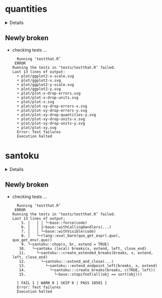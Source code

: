 # quantities

<details>

* Version: 0.2.0
* GitHub: https://github.com/r-quantities/quantities
* Source code: https://github.com/cran/quantities
* Date/Publication: 2022-12-05 08:30:02 UTC
* Number of recursive dependencies: 76

Run `revdepcheck::revdep_details(, "quantities")` for more info

</details>

## Newly broken

*   checking tests ...
    ```
      Running ‘testthat.R’
     ERROR
    Running the tests in ‘tests/testthat.R’ failed.
    Last 13 lines of output:
      • plot/ggplot2-x-scale.svg
      • plot/ggplot2-x.svg
      • plot/ggplot2-y-scale.svg
      • plot/ggplot2-y.svg
      • plot/plot-x-drop-errors.svg
      • plot/plot-x-drop-units.svg
      • plot/plot-x.svg
      • plot/plot-xy-drop-errors-x.svg
      • plot/plot-xy-drop-errors-y.svg
      • plot/plot-xy-drop-quantities-y.svg
      • plot/plot-xy-drop-units-x.svg
      • plot/plot-xy-drop-units-y.svg
      • plot/plot-xy.svg
      Error: Test failures
      Execution halted
    ```

# santoku

<details>

* Version: 0.9.1
* GitHub: https://github.com/hughjonesd/santoku
* Source code: https://github.com/cran/santoku
* Date/Publication: 2023-03-08 13:10:02 UTC
* Number of recursive dependencies: 90

Run `revdepcheck::revdep_details(, "santoku")` for more info

</details>

## Newly broken

*   checking tests ...
    ```
      Running ‘testthat.R’
     ERROR
    Running the tests in ‘tests/testthat.R’ failed.
    Last 13 lines of output:
        5. │   │ │ └─base::force(code)
        6. │   │ ├─base::withCallingHandlers(...)
        7. │   │ └─base::withVisible(code)
        8. │   └─rlang::eval_bare(quo_get_expr(.quo), quo_get_env(.quo))
        9. └─santoku::chop(x, br, extend = TRUE)
       10.   └─santoku (local) breaks(x, extend, left, close_end)
       11.     └─santoku:::create_extended_breaks(breaks, x, extend, left, close_end)
       12.       └─santoku:::extend_and_close(...)
       13.         └─santoku:::extend_endpoint_left(breaks, x, extend)
       14.           └─santoku:::create_breaks(breaks, c(TRUE, left))
       15.             └─base::stopifnot(all(obj == sort(obj)))
      
      [ FAIL 1 | WARN 0 | SKIP 0 | PASS 10501 ]
      Error: Test failures
      Execution halted
    ```

